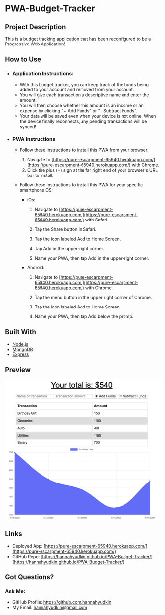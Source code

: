# PWA-Budget-Tracker

## Project Description
This is a budget tracking application that has been reconfigured to be a Progressive Web Application!

## How to Use
* ### Application Instructions:
    * With this budget tracker, you can keep track of the funds being added to your account and removed from your account. 
    * You will give each transaction a descriptive name and enter the amount.
    * You will then choose whether this amount is an income or an expense by clicking "+ Add Funds" or "- Subtract Funds".
    * Your data will be saved even when your device is not online. When the device finally reconnects, any pending transactions will be synced!

* ### PWA Instructions
    * Follow these instructions to install this PWA from your browser:
        1. Navigate to [https://pure-escarpment-65940.herokuapp.com/](https://pure-escarpment-65940.herokuapp.com/) with Chrome.
        2. Click the plus (+) sign at the far right end of your browser's URL bar to install.

    * Follow these instructions to install this PWA for your specific smartphone OS:

        * iOs:

            1. Navigate to [https://pure-escarpment-65940.herokuapp.com/](https://pure-escarpment-65940.herokuapp.com/) with Safari.

            2. Tap the Share button in Safari.

            3. Tap the icon labeled Add to Home Screen.

            4. Tap Add in the upper-right corner.

            5. Name your PWA, then tap Add in the upper-right corner.

        * Android:

            1. Navigate to [https://pure-escarpment-65940.herokuapp.com/](https://pure-escarpment-65940.herokuapp.com/) with Chrome.

            2. Tap the menu button in the upper right corner of Chrome.

            3. Tap the icon labeled Add to Home Screen.

            4. Name your PWA, then tap Add below the promp.

## Built With

* [Node.js](https://nodejs.org/en/)
* [MongoDB](https://www.mongodb.com/)
* [Express](https://www.npmjs.com/package/express)

## Preview

<img src="https://github.com/HannahYudkin/PWA-Budget-Tracker/blob/master/images/Chart.png">

## Links
* Deployed App: [https://pure-escarpment-65940.herokuapp.com/](https://pure-escarpment-65940.herokuapp.com/) 
* GitHub Repo: [https://hannahyudkin.github.io/PWA-Budget-Tracker/](https://hannahyudkin.github.io/PWA-Budget-Tracker/)

## Got Questions? 
### Ask Me:
* GitHub Profile: https://github.com/hannahyudkin
* My Email: hannahyudkin@gmail.com 